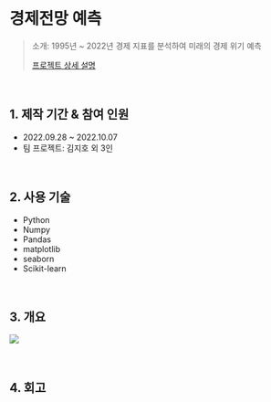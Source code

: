# 경제전망 예측
> 소개: 1995년 ~ 2022년 경제 지표를 분석하여 미래의 경제 위기 예측
> 
> [프로젝트 상세 설명](https://github.com/jh00000/Project_Portfolio/blob/main/1st_Project/%EA%B2%BD%EC%A0%9C%EC%A0%84%EB%A7%9D_%EC%98%88%EC%B8%A1.ipynb)

</br>

## 1. 제작 기간 & 참여 인원
- 2022.09.28 ~ 2022.10.07
- 팀 프로젝트: 김지호 외 3인

</br>

## 2. 사용 기술
- Python
- Numpy
- Pandas
- matplotlib
- seaborn
- Scikit-learn

</br>

## 3. 개요
![](https://user-images.githubusercontent.com/111859093/219286521-a0bb5da1-dea6-490c-84df-142f218093e4.JPG)

</br>

## 4. 회고

